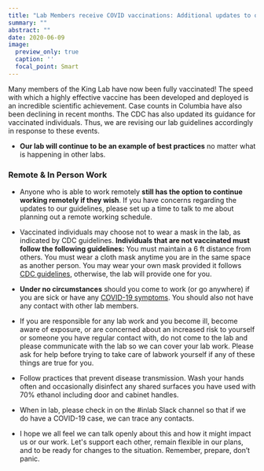 ```yaml
---
title: "Lab Members receive COVID vaccinations: Additional updates to our Guidelines"
summary: ""
abstract: ""
date: 2020-06-09
image:
  preview_only: true
  caption: ''
  focal_point: Smart
---
```


Many members of the King Lab have now been fully vaccinated! The speed with which a highly effective vaccine has been developed and deployed is an incredible scientific achievement. Case counts in Columbia have also been declining in recent months. The CDC has also updated its guidance for vaccinated individuals. Thus, we are revising our lab guidelines accordingly in response to these events. 

- **Our lab will continue to be an example of best practices** no matter what is happening in other labs. 

### Remote & In Person Work

- Anyone who is able to work remotely **still has the option to continue working remotely if they wish**. If you have concerns regarding the updates to our guidelines, please set up a time to talk to me about planning out a remote working schedule. 

- Vaccinated individuals may choose not to wear a mask in the lab, as indicated by CDC guidelines. **Individuals that are not vaccinated must follow the following guidelines:** You must maintain a 6 ft distance from others. You must wear a cloth mask anytime you are in the same space as another person. You may wear your own mask provided it follows [CDC guidelines](https://www.cdc.gov/coronavirus/2019-ncov/prevent-getting-sick/diy-cloth-face-coverings.html), otherwise, the lab will provide one for you. 

- **Under no circumstances** should you come to work (or go anywhere) if you are sick or have any [COVID-19 symptoms](https://www.cdc.gov/coronavirus/2019-ncov/symptoms-testing/symptoms.html). You should also not have any contact with other lab members. 

- If you are responsible for any lab work and you become ill, become aware of exposure, or are concerned about an increased risk to yourself or someone you have regular contact with, do not come to the lab and please communicate with the lab so we can cover your lab work. Please ask for help before trying to take care of labwork yourself if any of these things are true for you.

- Follow practices that prevent disease transmission. Wash your hands often and occasionally disinfect any shared surfaces you have used with 70% ethanol including door and cabinet handles.  

- When in lab, please check in on the #inlab Slack channel so that if we do have a COVID-19 case, we can trace any contacts.

- I hope we all feel we can talk openly about this and how it might impact us or our work. Let's support each other, remain flexible in our plans, and to be ready for changes to the situation. Remember, prepare, don’t panic.



